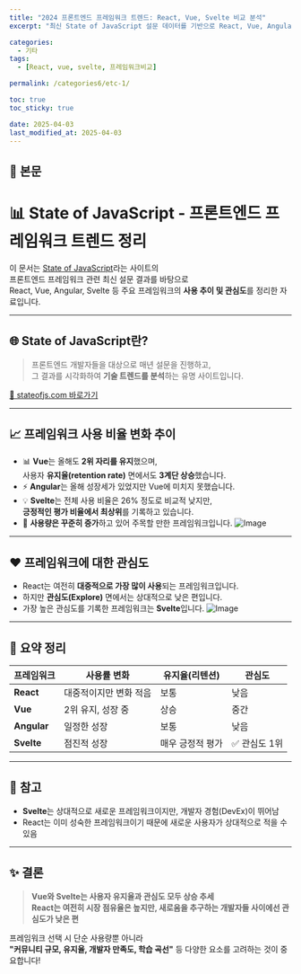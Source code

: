 ```yaml
---
title: "2024 프론트엔드 프레임워크 트렌드: React, Vue, Svelte 비교 분석"
excerpt: "최신 State of JavaScript 설문 데이터를 기반으로 React, Vue, Angular, Svelte의 사용률, 유지율, 관심도를 분석하고, 프론트엔드 기술 선택에 참고할 수 있도록 정리한 문서입니다."

categories:
  - 기타
tags:
  - [React, vue, svelte, 프레임워크비교]

permalink: /categories6/etc-1/

toc: true
toc_sticky: true

date: 2025-04-03
last_modified_at: 2025-04-03
---
```


## 🦥 본문

# 📊 State of JavaScript - 프론트엔드 프레임워크 트렌드 정리

이 문서는 [State of JavaScript](https://stateofjs.com/)라는 사이트의  
프론트엔드 프레임워크 관련 최신 설문 결과를 바탕으로  
React, Vue, Angular, Svelte 등 주요 프레임워크의 **사용 추이 및 관심도**를 정리한 자료입니다.

---

## 🌐 State of JavaScript란?

> 프론트엔드 개발자들을 대상으로 매년 설문을 진행하고,  
> 그 결과를 시각화하여 **기술 트렌드를 분석**하는 유명 사이트입니다.

[🔗 stateofjs.com 바로가기](https://stateofjs.com)

---

## 📈 프레임워크 사용 비율 변화 추이

- 📊 **Vue**는 올해도 **2위 자리를 유지**했으며,  
  사용자 **유지율(retention rate)** 면에서도 **3계단 상승**했습니다.
- ⚡ **Angular**는 올해 성장세가 있었지만 Vue에 미치지 못했습니다.
- 💡 **Svelte**는 전체 사용 비율은 26% 정도로 비교적 낮지만,  
  **긍정적인 평가 비율에서 최상위**를 기록하고 있습니다.
- 🔁 **사용량은 꾸준히 증가**하고 있어 주목할 만한 프레임워크입니다.
![Image](https://github.com/user-attachments/assets/cd94809f-b6b5-4d42-9985-701c59a32d28)
---

## ❤️ 프레임워크에 대한 관심도

- React는 여전히 **대중적으로 가장 많이 사용**되는 프레임워크입니다.
- 하지만 **관심도(Explore)** 면에서는 상대적으로 낮은 편입니다.
- 가장 높은 관심도를 기록한 프레임워크는 **Svelte**입니다.
![Image](https://github.com/user-attachments/assets/f215dde3-f3aa-4f97-b698-dd524a620853)
---

## 🧠 요약 정리

| 프레임워크  | 사용률 변화            | 유지율(리텐션)   | 관심도        |
| ----------- | ---------------------- | ---------------- | ------------- |
| **React**   | 대중적이지만 변화 적음 | 보통             | 낮음          |
| **Vue**     | 2위 유지, 성장 중      | 상승             | 중간          |
| **Angular** | 일정한 성장            | 보통             | 낮음          |
| **Svelte**  | 점진적 성장            | 매우 긍정적 평가 | ✅ 관심도 1위 |

---

## 🔎 참고

- **Svelte**는 상대적으로 새로운 프레임워크이지만, 개발자 경험(DevEx)이 뛰어남
- React는 이미 성숙한 프레임워크이기 때문에 새로운 사용자가 상대적으로 적을 수 있음

---

## ✨ 결론

> **Vue와 Svelte는 사용자 유지율과 관심도 모두 상승 추세**  
> **React는 여전히 시장 점유율은 높지만, 새로움을 추구하는 개발자들 사이에선 관심도가 낮은 편**

프레임워크 선택 시 단순 사용량뿐 아니라  
**"커뮤니티 규모, 유지율, 개발자 만족도, 학습 곡선"** 등 다양한 요소를 고려하는 것이 중요합니다!
